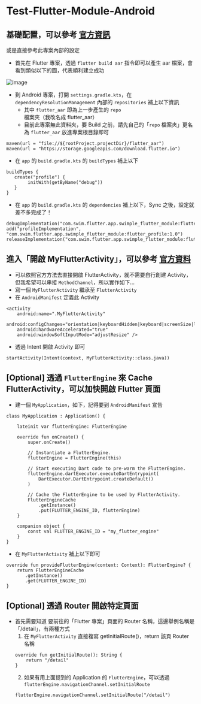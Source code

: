 # Test-Flutter-Module-Android

## 基礎配置，可以參考 [官方資訊](https://docs.flutter.dev/add-to-app/android/project-setup#option-a---depend-on-the-android-archive-aar)
或是直接參考此專案內部的設定

- 首先在 Flutter 專案，透過 `flutter build aar` 指令即可以產生 aar 檔案，會看到類似以下的圖，代表順利建立成功

![image](https://github.com/s00001sam/Test-Flutter-Module-Android/assets/61711644/6a6bcccb-b872-4c6b-a1bd-2e465f1d653a)
- 到 Android 專案，打開 `settings.gradle.kts`，在 `dependencyResolutionManagement` 內部的 `repositories` 補上以下資訊
    - 其中 `flutter_aar` 即為上一步產生的 `repo` 檔案夾（我改名成 flutter_aar）
    - 目前此專案無此資料夾，要 Build 之前，請先自己的「`repo` 檔案夾」更名為 `flutter_aar` 放進專案根目錄即可


```
maven(url = "file://${rootProject.projectDir}/flutter_aar")
maven(url = "https://storage.googleapis.com/download.flutter.io")
```

- 在 `app` 的 `build.gradle.kts` 的 `buildTypes` 補上以下
```
buildTypes {
   create("profile") {
        initWith(getByName("debug"))
   }
}
```

- 在 `app` 的 `build.gradle.kts` 的 `dependencies` 補上以下，Sync 之後，設定就差不多完成了！
```
debugImplementation("com.swim.flutter.app.swimple_flutter_module:flutter_debug:1.0")
add("profileImplementation", "com.swim.flutter.app.swimple_flutter_module:flutter_profile:1.0")
releaseImplementation("com.swim.flutter.app.swimple_flutter_module:flutter_release:1.0")
```
## 進入「開啟 MyFlutterActivity」，可以參考 [官方資料](https://docs.flutter.dev/add-to-app/android/add-flutter-screen)

- 可以依照官方方法去直接開啟 FlutterActivity，就不需要自行創建 Activity，但我希望可以串接 `MethodChannel`，所以實作如下...
- 寫一個 `MyFlutterActivity` 繼承至 `FlutterActivity`
- 在 `AndroidManifest` 定義此 Activity
```
<activity
    android:name=".MyFlutterActivity"
    android:configChanges="orientation|keyboardHidden|keyboard|screenSize|locale|layoutDirection|fontScale|screenLayout|density|uiMode"
    android:hardwareAccelerated="true"
    android:windowSoftInputMode="adjustResize" />
```
- 透過 Intent 開啟 Activity 即可
```
startActivity(Intent(context, MyFlutterActivity::class.java))
```

## [Optional] 透過 `FlutterEngine` 來 Cache FlutterActivity，可以加快開啟 Flutter 頁面
- 建一個 `MyApplication`，如下，記得要到 `AndroidManifest` 宣告
```
class MyApplication : Application() {

    lateinit var flutterEngine: FlutterEngine

    override fun onCreate() {
        super.onCreate()

        // Instantiate a FlutterEngine.
        flutterEngine = FlutterEngine(this)

        // Start executing Dart code to pre-warm the FlutterEngine.
        flutterEngine.dartExecutor.executeDartEntrypoint(
            DartExecutor.DartEntrypoint.createDefault()
        )

        // Cache the FlutterEngine to be used by FlutterActivity.
        FlutterEngineCache
            .getInstance()
            .put(FLUTTER_ENGINE_ID, flutterEngine)
    }

    companion object {
        const val FLUTTER_ENGINE_ID = "my_flutter_engine"
    }
}
```

- 在 `MyFlutterActivity` 補上以下即可
```
override fun provideFlutterEngine(context: Context): FlutterEngine? {
    return FlutterEngineCache
       .getInstance()
       .get(FLUTTER_ENGINE_ID)
}
```

## [Optional] 透過 Router 開啟特定頁面
- 首先需要知道 要前往的「Flutter 專案」頁面的 Router 名稱，這邊舉例名稱是「/detail」，有兩種方式
    1. 在 `MyFlutterActivity` 直接複寫 getInitialRoute()，return 該頁 Router 名稱
    ```
    override fun getInitialRoute(): String {
        return "/detail"
    }
    ```
    2. 如果有用上面提到的 Application 的 `FlutterEngine`，可以透過 `flutterEngine.navigationChannel.setInitialRoute`
    ```
    flutterEngine.navigationChannel.setInitialRoute("/detail")
    ```

